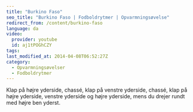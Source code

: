 ```yaml
---
title: "Burkino Faso"
seo_title: "Burkino Faso | Fodboldrytmer | Opvarmningsøvelse"
redirect_from: /content/burkino-faso
language: da
video:
  provider: youtube
  id: aj1tPOGhCZY
tags:
last_modified_at: 2014-04-08T06:52:27Z
category:
  - Opvarmningsøvelser
  - Fodboldrytmer
---
```


Klap på højre yderside, chassé, klap på venstre yderside, chassé, klap på
højre yderside, venstre yderside og højre yderside, mens du drejer rundt med højre ben
yderst.

